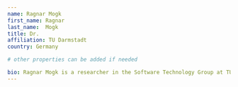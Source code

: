 ```yaml
---
name: Ragnar Mogk
first_name: Ragnar
last_name:  Mogk
title: Dr.
affiliation: TU Darmstadt
country: Germany

# other properties can be added if needed

bio: Ragnar Mogk is a researcher in the Software Technology Group at TU Darmstadt. His research focuses on declarative programming languages for coordination-free decentralized applications, aiming to simplify the development of reliable, distributed systems. He is involved in the development of Distributed REScala, the first language to support distributed reactive programming, enabling the creation of responsive and fault-tolerant applications in decentralized environments.
---
```

